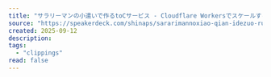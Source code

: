 ```yaml
---
title: "サラリーマンの小遣いで作るtoCサービス - Cloudflare Workersでスケールする開発戦略"
source: "https://speakerdeck.com/shinaps/sararimannoxiao-qian-idezuo-rutocsabisu-cloudflare-workersdesukerusurukai-fa-zhan-lue"
created: 2025-09-12
description:
tags:
  - "clippings"
read: false
---
```

